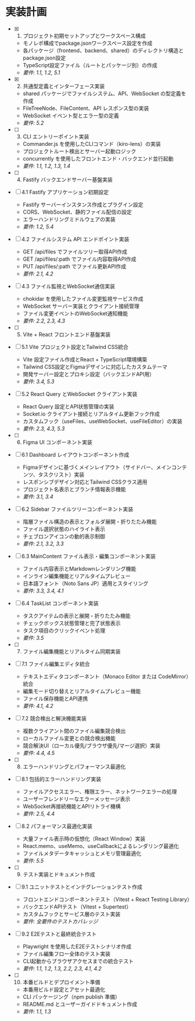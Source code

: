 # 実装計画

- [x] 1. プロジェクト初期セットアップとワークスペース構成
  - モノレポ構成でpackage.jsonワークスペース設定を作成
  - 各パッケージ（frontend、backend、shared）のディレクトリ構造とpackage.json設定
  - TypeScript設定ファイル（ルートとパッケージ別）の作成
  - _要件: 1.1, 1.2, 5.1_

- [x] 2. 共通型定義とインターフェース実装
  - shared パッケージでファイルシステム、API、WebSocket の型定義を作成
  - FileTreeNode、FileContent、API レスポンス型の実装
  - WebSocket イベント型とエラー型の定義
  - _要件: 5.2_

- [ ] 3. CLI エントリーポイント実装
  - Commander.js を使用したCLIコマンド（kiro-lens）の実装
  - プロジェクトルート検出とサーバー起動ロジック
  - concurrently を使用したフロントエンド・バックエンド並行起動
  - _要件: 1.1, 1.2, 1.3, 1.4_

- [ ] 4. Fastify バックエンドサーバー基盤実装
- [ ] 4.1 Fastify アプリケーション初期設定
  - Fastify サーバーインスタンス作成とプラグイン設定
  - CORS、WebSocket、静的ファイル配信の設定
  - エラーハンドリングミドルウェアの実装
  - _要件: 1.2, 5.4_

- [ ] 4.2 ファイルシステム API エンドポイント実装
  - GET /api/files でファイルツリー取得API作成
  - GET /api/files/:path でファイル内容取得API作成
  - PUT /api/files/:path でファイル更新API作成
  - _要件: 2.1, 4.2_

- [ ] 4.3 ファイル監視とWebSocket通信実装
  - chokidar を使用したファイル変更監視サービス作成
  - WebSocket サーバー実装とクライアント接続管理
  - ファイル変更イベントのWebSocket通知機能
  - _要件: 2.2, 2.3, 4.3_

- [ ] 5. Vite + React フロントエンド基盤実装
- [ ] 5.1 Vite プロジェクト設定とTailwind CSS統合
  - Vite 設定ファイル作成とReact + TypeScript環境構築
  - Tailwind CSS設定とFigmaデザインに対応したカスタムテーマ
  - 開発サーバー設定とプロキシ設定（バックエンドAPI用）
  - _要件: 3.4, 5.3_

- [ ] 5.2 React Query とWebSocket クライアント実装
  - React Query 設定とAPI状態管理の実装
  - Socket.io クライアント接続とリアルタイム更新フック作成
  - カスタムフック（useFiles、useWebSocket、useFileEditor）の実装
  - _要件: 2.3, 4.3, 5.3_

- [ ] 6. Figma UI コンポーネント実装
- [ ] 6.1 Dashboard レイアウトコンポーネント作成
  - Figmaデザインに基づくメインレイアウト（サイドバー、メインコンテンツ、タスクリスト）実装
  - レスポンシブデザイン対応とTailwind CSSクラス適用
  - プロジェクト名表示とブランチ情報表示機能
  - _要件: 3.1, 3.4_

- [ ] 6.2 Sidebar ファイルツリーコンポーネント実装
  - 階層ファイル構造の表示とフォルダ展開・折りたたみ機能
  - ファイル選択状態のハイライト表示
  - チェブロンアイコンの動的表示制御
  - _要件: 2.1, 3.2, 3.3_

- [ ] 6.3 MainContent ファイル表示・編集コンポーネント実装
  - ファイル内容表示とMarkdownレンダリング機能
  - インライン編集機能とリアルタイムプレビュー
  - 日本語フォント（Noto Sans JP）適用とスタイリング
  - _要件: 3.3, 3.4, 4.1_

- [ ] 6.4 TaskList コンポーネント実装
  - タスクアイテムの表示と展開・折りたたみ機能
  - チェックボックス状態管理と完了状態表示
  - タスク項目のクリックイベント処理
  - _要件: 3.5_

- [ ] 7. ファイル編集機能とリアルタイム同期実装
- [ ] 7.1 ファイル編集エディタ統合
  - テキストエディタコンポーネント（Monaco Editor または CodeMirror）統合
  - 編集モード切り替えとリアルタイムプレビュー機能
  - ファイル保存機能とAPI連携
  - _要件: 4.1, 4.2_

- [ ] 7.2 競合検出と解決機能実装
  - 複数クライアント間のファイル編集競合検出
  - ローカルファイル変更との競合検出機能
  - 競合解決UI（ローカル優先/ブラウザ優先/マージ選択）実装
  - _要件: 4.4, 4.5_

- [ ] 8. エラーハンドリングとパフォーマンス最適化
- [ ] 8.1 包括的エラーハンドリング実装
  - ファイルアクセスエラー、権限エラー、ネットワークエラーの処理
  - ユーザーフレンドリーなエラーメッセージ表示
  - WebSocket再接続機能とAPIリトライ機構
  - _要件: 2.5, 4.4_

- [ ] 8.2 パフォーマンス最適化実装
  - 大量ファイル表示時の仮想化（React Window）実装
  - React.memo、useMemo、useCallbackによるレンダリング最適化
  - ファイルメタデータキャッシュとメモリ管理最適化
  - _要件: 5.5_

- [ ] 9. テスト実装とドキュメント作成
- [ ] 9.1 ユニットテストとインテグレーションテスト作成
  - フロントエンドコンポーネントテスト（Vitest + React Testing Library）
  - バックエンドAPIテスト（Vitest + Supertest）
  - カスタムフックとサービス層のテスト実装
  - _要件: 全要件のテストカバレッジ_

- [ ] 9.2 E2Eテストと最終統合テスト
  - Playwright を使用したE2Eテストシナリオ作成
  - ファイル編集フロー全体のテスト実装
  - CLI起動からブラウザアクセスまでの統合テスト
  - _要件: 1.1, 1.2, 1.3, 2.2, 2.3, 4.1, 4.2_

- [ ] 10. 本番ビルドとデプロイメント準備
  - 本番用ビルド設定とアセット最適化
  - CLI パッケージング（npm publish 準備）
  - README.md とユーザーガイドドキュメント作成
  - _要件: 1.1, 1.3_